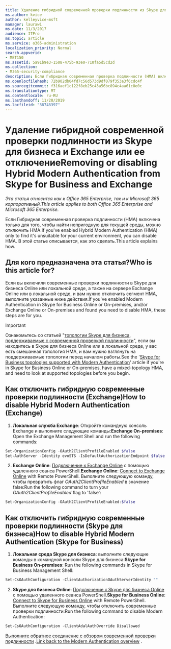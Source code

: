 ```yaml
---
title: Удаление гибридной современной проверки подлинности из Skype для бизнеса и Exchange или ее отключение
ms.author: kvice
author: kelleyvice-msft
manager: laurawi
ms.date: 11/3/2017
audience: ITPro
ms.topic: article
ms.service: o365-administration
localization_priority: Normal
search.appverid:
- MET150
ms.assetid: 5a91b9e3-1508-475b-93e0-710fa5d5cd2d
ms.collection:
- M365-security-compliance
description: Если Гибридная современная проверка подлинности (HMA) включена только для того, чтобы найти непригодную для текущей среды, можно отключить HMA. В этой статье описывается, как это сделать.
ms.openlocfilehash: 72b902db04fd7c56d573d9df079f353a3f6cdc4f
ms.sourcegitcommit: f316aef1c122f8eb25c43a56bc894c4aa61c8e0c
ms.translationtype: MT
ms.contentlocale: ru-RU
ms.lasthandoff: 11/20/2019
ms.locfileid: "38748397"
---
```

# <a name="removing-or-disabling-hybrid-modern-authentication-from-skype-for-business-and-exchange"></a><span data-ttu-id="b4bb6-104">Удаление гибридной современной проверки подлинности из Skype для бизнеса и Exchange или ее отключение</span><span class="sxs-lookup"><span data-stu-id="b4bb6-104">Removing or disabling Hybrid Modern Authentication from Skype for Business and Exchange</span></span>

<span data-ttu-id="b4bb6-105">*Эта статья относится как к Office 365 Enterprise, так и к Microsoft 365 корпоративный.*</span><span class="sxs-lookup"><span data-stu-id="b4bb6-105">*This article applies to both Office 365 Enterprise and Microsoft 365 Enterprise.*</span></span>

<span data-ttu-id="b4bb6-106">Если Гибридная современная проверка подлинности (HMA) включена только для того, чтобы найти непригодную для текущей среды, можно отключить HMA.</span><span class="sxs-lookup"><span data-stu-id="b4bb6-106">If you've enabled Hybrid Modern Authentication (HMA) only to find it's unsuitable for your current environment, you can disable HMA.</span></span> <span data-ttu-id="b4bb6-107">В этой статье описывается, как это сделать.</span><span class="sxs-lookup"><span data-stu-id="b4bb6-107">This article explains how.</span></span>
  
## <a name="who-is-this-article-for"></a><span data-ttu-id="b4bb6-108">Для кого предназначена эта статья?</span><span class="sxs-lookup"><span data-stu-id="b4bb6-108">Who is this article for?</span></span>

<span data-ttu-id="b4bb6-109">Если вы включили современные проверки подлинности в Skype для бизнеса Online или локальной среде, а также на сервере Exchange Online или в локальной среде, и вам нужно отключить сегмент HMA, выполните указанные ниже действия.</span><span class="sxs-lookup"><span data-stu-id="b4bb6-109">If you've enabled Modern Authentication in Skype for Business Online or On-premises, and/or Exchange Online or On-premises and found you need to disable HMA, these steps are for you.</span></span>

> [!IMPORTANT]
> <span data-ttu-id="b4bb6-110">Ознакомьтесь со статьей "[топологии Skype для бизнеса, поддерживаемые с современной проверкой подлинности](https://technet.microsoft.com/library/mt803262.aspx)", если вы находитесь в Skype для бизнеса Online или в локальной среде, у вас есть смешанная топология HMA, и вам нужно взглянуть на поддерживаемые топологии перед началом работы.</span><span class="sxs-lookup"><span data-stu-id="b4bb6-110">See the '[Skype for Business topologies supported with Modern Authentication](https://technet.microsoft.com/library/mt803262.aspx)' article if you're in Skype for Business Online or On-premises, have a mixed-topology HMA, and need to look at supported topologies before you begin.</span></span>
  
## <a name="how-to-disable-hybrid-modern-authentication-exchange"></a><span data-ttu-id="b4bb6-111">Как отключить гибридную современные проверки подлинности (Exchange)</span><span class="sxs-lookup"><span data-stu-id="b4bb6-111">How to disable Hybrid Modern Authentication (Exchange)</span></span>

1. <span data-ttu-id="b4bb6-112">**Локальная служба Exchange**: Откройте командную консоль Exchange и выполните следующие команды:</span><span class="sxs-lookup"><span data-stu-id="b4bb6-112">**Exchange On-premises**: Open the Exchange Management Shell and run the following commands:</span></span> 

```powershell
Set-OrganizationConfig -OAuth2ClientProfileEnabled $false
Set-AuthServer -Identity evoSTS -IsDefaultAuthorizationEndpoint $false
```

2. <span data-ttu-id="b4bb6-113">**Exchange Online**: [Подключение к Exchange Online](https://docs.microsoft.com/powershell/exchange/exchange-online/connect-to-exchange-online-powershell/connect-to-exchange-online-powershell) с помощью удаленного сеанса PowerShell.</span><span class="sxs-lookup"><span data-stu-id="b4bb6-113">**Exchange Online**: [Connect to Exchange Online](https://docs.microsoft.com/powershell/exchange/exchange-online/connect-to-exchange-online-powershell/connect-to-exchange-online-powershell) with Remote PowerShell.</span></span> <span data-ttu-id="b4bb6-114">Выполните следующую команду, чтобы превратить флаг *OAuth2ClientProfileEnabled* в значение false:</span><span class="sxs-lookup"><span data-stu-id="b4bb6-114">Run the following command to turn your  *OAuth2ClientProfileEnabled*  flag to 'false':</span></span>

```powershell    
Set-OrganizationConfig -OAuth2ClientProfileEnabled:$false
```
    
## <a name="how-to-disable-hybrid-modern-authentication-skype-for-business"></a><span data-ttu-id="b4bb6-115">Как отключить гибридную современные проверки подлинности (Skype для бизнеса)</span><span class="sxs-lookup"><span data-stu-id="b4bb6-115">How to disable Hybrid Modern Authentication (Skype for Business)</span></span>

1. <span data-ttu-id="b4bb6-116">**Локальная среда Skype для бизнеса**: выполните следующие команды в командной консоли Skype для бизнеса:</span><span class="sxs-lookup"><span data-stu-id="b4bb6-116">**Skype for Business On-premises**: Run the following commands in Skype for Business Management Shell:</span></span>

```powershell
Set-CsOAuthConfiguration -ClientAuthorizationOAuthServerIdentity ""
```

2. <span data-ttu-id="b4bb6-117">**Skype для бизнеса Online**: [Подключение к Skype для бизнеса Online](https://docs.microsoft.com/office365/enterprise/powershell/manage-skype-for-business-online-with-office-365-powershell) с помощью удаленного сеанса PowerShell.</span><span class="sxs-lookup"><span data-stu-id="b4bb6-117">**Skype for Business Online**: [Connect to Skype for Business Online](https://docs.microsoft.com/office365/enterprise/powershell/manage-skype-for-business-online-with-office-365-powershell) with Remote PowerShell.</span></span> <span data-ttu-id="b4bb6-118">Выполните следующую команду, чтобы отключить современные проверки подлинности:</span><span class="sxs-lookup"><span data-stu-id="b4bb6-118">Run the following command to disable Modern Authentication:</span></span>

```powershell    
Set-CsOAuthConfiguration -ClientAdalAuthOverride Disallowed
```

<span data-ttu-id="b4bb6-119">[Выполните обратное соединение с обзором современной проверки подлинности](hybrid-modern-auth-overview.md) .</span><span class="sxs-lookup"><span data-stu-id="b4bb6-119">[Link back to the Modern Authentication overview](hybrid-modern-auth-overview.md) .</span></span> 
  

